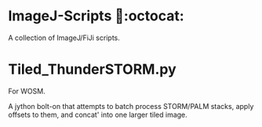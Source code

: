 # ImageJ-Scripts :microscope::octocat:
A collection of ImageJ/FiJi scripts.
# Tiled_ThunderSTORM.py
For WOSM.

A jython bolt-on that attempts to batch process STORM/PALM stacks, apply offsets to them, and concat' into one larger tiled image.
